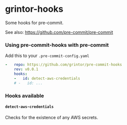grintor-hooks
================

Some hooks for pre-commit.

See also: https://github.com/pre-commit/pre-commit


### Using pre-commit-hooks with pre-commit

Add this to your `.pre-commit-config.yaml`

```yaml
-   repo: https://github.com/grintor/pre-commit-hooks
    rev: v0.0.1
    hooks:
    -   id: detect-aws-credentials
    # -   id: ...
```

### Hooks available

#### `detect-aws-credentials`
Checks for the existence of any AWS secrets.
